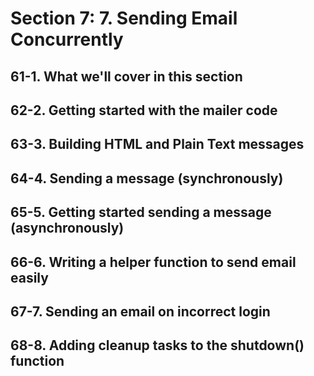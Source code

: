 # Section 7: 7. Sending Email Concurrently 

## 61-1. What we'll cover in this section
## 62-2. Getting started with the mailer code
## 63-3. Building HTML and Plain Text messages
## 64-4. Sending a message (synchronously)
## 65-5. Getting started sending a message (asynchronously)
## 66-6. Writing a helper function to send email easily
## 67-7. Sending an email on incorrect login
## 68-8. Adding cleanup tasks to the shutdown() function
